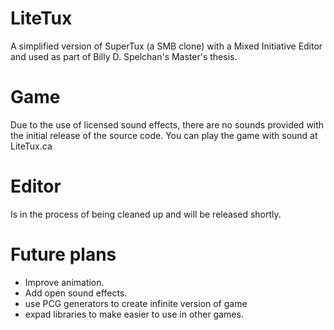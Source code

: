 # LiteTux
A simplified version of SuperTux (a SMB clone) with a Mixed Initiative Editor and used as part of Billy D. Spelchan's Master's thesis.

# Game

Due to the use of licensed sound effects, there are no sounds provided with the initial release of the source code. 
You can play the game with sound at LiteTux.ca

# Editor
Is in the process of being cleaned up and will be released shortly.

# Future plans
- Improve animation. 
- Add open sound effects.
- use PCG generators to create infinite version of game
- expad libraries to make easier to use in other games.